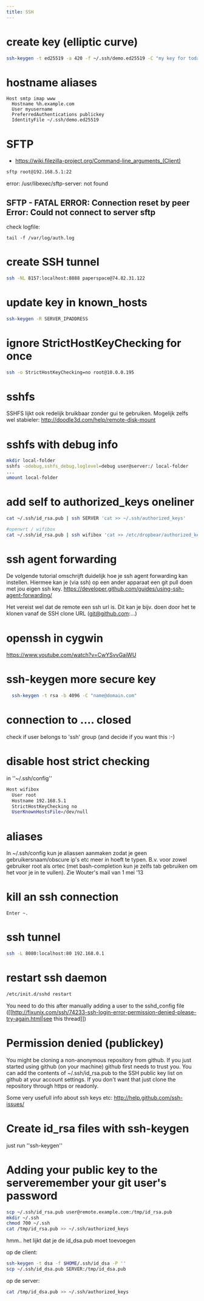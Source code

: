 ```yaml
---
title: SSH
---
```


# create key (elliptic curve)
```bash
ssh-keygen -t ed25519 -a 420 -f ~/.ssh/demo.ed25519 -C "my key for today"
```

# hostname aliases
```config
Host smtp imap www
  Hostname %h.example.com
  User myusername
  PreferredAuthentications publickey
  IdentityFile ~/.ssh/demo.ed25519
```

# SFTP
* https://wiki.filezilla-project.org/Command-line_arguments_(Client)
```bash
sftp root@192.168.5.1:22
```
error: /usr/libexec/sftp-server: not found

## SFTP - FATAL ERROR: Connection reset by peer Error: Could not connect to server sftp
check logfile:
```
tail -f /var/log/auth.log
```

# create SSH tunnel
```bash
ssh -NL 8157:localhost:8888 paperspace@74.82.31.122
```

# update key in known_hosts
```bash
ssh-keygen -R SERVER_IPADDRESS
```

# ignore StrictHostKeyChecking for once 
```bash
ssh -o StrictHostKeyChecking=no root@10.0.0.195
```

# sshfs
SSHFS lijkt ook redelijk bruikbaar zonder gui te gebruiken. Mogelijk zelfs wel stabieler: http://doodle3d.com/help/remote-disk-mount

# sshfs with debug info
```bash
mkdir local-folder
sshfs -odebug,sshfs_debug,loglevel=debug user@server:/ local-folder
...
umount local-folder
```

# add self to authorized_keys oneliner
```bash
cat ~/.ssh/id_rsa.pub | ssh SERVER 'cat >> ~/.ssh/authorized_keys'

#openwrt / wifibox
cat ~/.ssh/id_rsa.pub | ssh wifibox 'cat >> /etc/dropbear/authorized_keys'
```

# ssh agent forwarding
De volgende tutorial omschrijft duidelijk hoe je ssh agent forwarding kan instellen. Hiermee kan je (via ssh) op een ander apparaat een git pull doen met jou eigen ssh key. 
https://developer.github.com/guides/using-ssh-agent-forwarding/

Het vereist wel dat de remote een ssh url is. Dit kan je bijv. doen door het te klonen vanaf de SSH clone URL (git@github.com:...)

# openssh in cygwin
https://www.youtube.com/watch?v=CwYSvvGaiWU

# ssh-keygen more secure key
```bash
  ssh-keygen -t rsa -b 4096 -C "name@domain.com"
```

# connection to .... closed
check if user belongs to 'ssh' group (and decide if you want this :-)

# disable host strict checking
in ''~/.ssh/config''
```bash
Host wifibox
  User root
  Hostname 192.168.5.1
  StrictHostKeyChecking no
  UserKnownHostsFile=/dev/null
```

# aliases
In ~/.ssh/config kun je aliassen aanmaken zodat je geen gebruikersnaam/obscure ip's etc meer in hoeft te typen. B.v. voor zowel gebruiker root als ortec (met bash-completion kun je zelfs tab gebruiken om het voor je in te vullen). Zie Wouter's mail van 1 mei '13

# kill an ssh connection
```
Enter ~.
```

# ssh tunnel
```bash
ssh -L 8080:localhost:80 192.168.0.1
```

# restart ssh daemon
```bash
/etc/init.d/sshd restart
```

You need to do this after manually adding a user to the sshd_config file ([[http://fixunix.com/ssh/74233-ssh-login-error-permission-denied-please-try-again.html|see this thread]])


# Permission denied (publickey)
You might be cloning a non-anonymous repository from github. If you just started using github (on your machine) github first needs to trust you. You can add the contents of ~/.ssh/id_rsa.pub to the SSH public key list on github at your account settings. If you don't want that just clone the repository through https or readonly.

Some very usefull info about ssh keys etc: http://help.github.com/ssh-issues/

# Create id_rsa files with ssh-keygen
just run ''ssh-keygen''

# Adding your public key to the serveremember your git user's password
```bash
scp ~/.ssh/id_rsa.pub user@remote.example.com:/tmp/id_rsa.pub
mkdir ~/.ssh
chmod 700 ~/.ssh
cat /tmp/id_rsa.pub >> ~/.ssh/authorized_keys
```

hmm.. het lijkt dat je de id_dsa.pub moet toevoegen

op de client:
```bash
ssh-keygen -t dsa -f $HOME/.ssh/id_dsa -P ''
scp ~/.ssh/id_dsa.pub SERVER:/tmp/id_dsa.pub
```

op de server:
```bash
cat /tmp/id_dsa.pub >> ~/.ssh/authorized_keys
```
